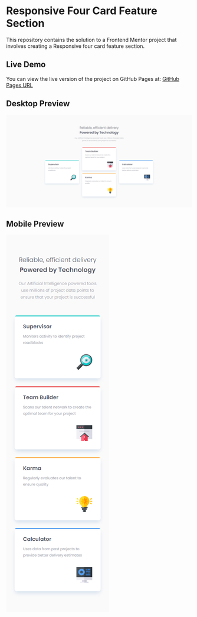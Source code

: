 # Responsive Four Card Feature Section
This repository contains the solution to a Frontend Mentor project that involves creating a Responsive four card feature section.

## Live Demo
You can view the live version of the project on GitHub Pages at:
[GitHub Pages URL]()


## Desktop Preview
![Responsive Four Card Feature Section Screenshot](desktop-preview.jpg)


## Mobile Preview
![Responsive Four Card Feature Section Screenshot](mobile-preview.jpg)